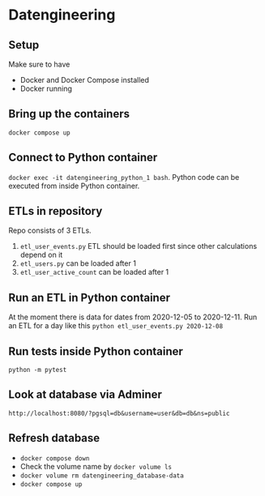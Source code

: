 # Datengineering

## Setup

Make sure to have
- Docker and Docker Compose installed
- Docker running

## Bring up the containers

`docker compose up`

## Connect to Python container

`docker exec -it datengineering_python_1 bash`. Python code can be executed from inside Python container.

## ETLs in repository

Repo consists of 3 ETLs.
1. `etl_user_events.py` ETL should be loaded first since other calculations depend on it
2. `etl_users.py` can be loaded after 1
3. `etl_user_active_count` can be loaded after 1

## Run an ETL in Python container

At the moment there is data for dates from 2020-12-05 to 2020-12-11. Run an ETL for a day like this `python etl_user_events.py 2020-12-08`

## Run tests inside Python container

`python -m pytest`

## Look at database via Adminer

`http://localhost:8080/?pgsql=db&username=user&db=db&ns=public`

## Refresh database

- `docker compose down`
- Check the volume name by `docker volume ls`
- `docker volume rm datengineering_database-data`
- `docker compose up`
